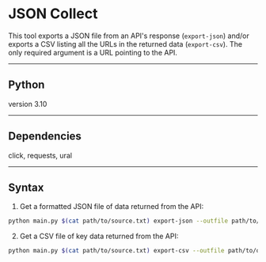 # JSON Collect
This tool exports a JSON file from an API's response (`export-json`) and/or exports a CSV listing all the URLs in the returned data (`export-csv`). The only required argument is a URL pointing to the API.

---

## Python
version 3.10

---

## Dependencies
click, requests, ural

---
## Syntax

1. Get a formatted JSON file of data returned from the API:
```bash
python main.py $(cat path/to/source.txt) export-json --outfile path/to/outfile.json
```

2. Get a CSV file of key data returned from the API:
```bash
python main.py $(cat path/to/source.txt) export-csv --outfile path/to/outfile.csv
```

